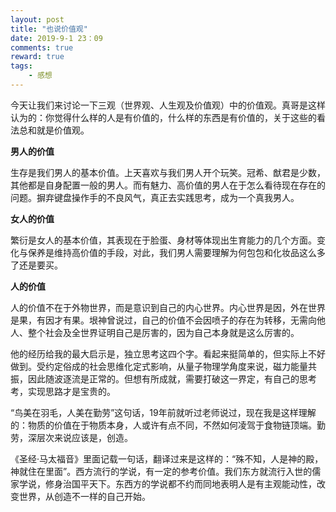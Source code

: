 ```yaml
---
layout: post
title: "也说价值观"
date: 2019-9-1 23：09
comments: true
reward: true
tags: 
	- 感想 
---
```

今天让我们来讨论一下三观（世界观、人生观及价值观）中的价值观。真哥是这样认为的：你觉得什么样的人是有价值的，什么样的东西是有价值的，关于这些的看法总和就是价值观。


**男人的价值**

生存是我们男人的基本价值。上天喜欢与我们男人开个玩笑。冠希、猷君是少数，其他都是自身配置一般的男人。而有魅力、高价值的男人在于怎么看待现在存在的问题。摒弃键盘操作手的不良风气，真正去实践思考，成为一个真我男人。


**女人的价值**

繁衍是女人的基本价值，其表现在于脸蛋、身材等体现出生育能力的几个方面。变化与保养是维持高价值的手段，对此，我们男人需要理解为何包包和化妆品这么多了还是要买。


**人的价值**

人的价值不在于外物世界，而是意识到自己的内心世界。内心世界是因，外在世界是果，有因才有果。垠神曾说过，自己的价值不会因喷子的存在为转移，无需向他人、整个社会及全世界证明自己是厉害的，因为自己本身就是这么厉害的。

他的经历给我的最大启示是，独立思考这四个字。看起来挺简单的，但实际上不好做到。受约定俗成的社会思维化定式影响，从量子物理学角度来说，磁力能量共振，因此随波逐流是正常的。但想有所成就，需要打破这一界定，有自己的思考考，实现思路才是宝贵的。

“鸟美在羽毛，人美在勤劳”这句话，19年前就听过老师说过，现在我是这样理解的：物质的价值在于物质本身，人或许有点不同，不然如何凌驾于食物链顶端。勤劳，深层次来说应该是，创造。

《圣经·马太福音》里面记载一句话，翻译过来是这样的：“殊不知，人是神的殿，神就住在里面”。西方流行的学说，有一定的参考价值。我们东方就流行入世的儒家学说，修身治国平天下。东西方的学说都不约而同地表明人是有主观能动性，改变世界，从创造不一样的自己开始。